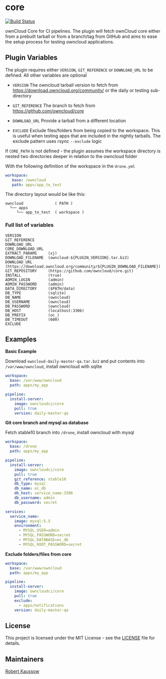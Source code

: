 # core

[![Build Status](https://drone.owncloud.com/api/badges/owncloud-ci/core/status.svg)](https://drone.owncloud.com/owncloud-ci/core)


ownCloud Core for CI pipelines. The plugin will fetch ownCloud core either from a prebuilt tarball or from a branch/tag from GitHub and aims to ease the setup process for testing owncloud applications.

## Plugin Variables

The plugin requires either `VERSION`, `GIT_REFERENCE` or `DOWNLOAD_URL` to be defined. All other variables are optional

- `VERSION`
The owncloud tarball version to fetch from https://download.owncloud.org/community/ or the daily or testing sub-directory

- `GIT_REFERENCE`
The branch to fetch from https://github.com/owncloud/core

- `DOWNLOAD_URL`
Provide a tarball from a different location

- `EXCLUDE`
Exclude files/folders from being copied to the workspace. This is useful when testing apps that are included in the nightly tarballs. The exclude pattern uses rsync `--exclude` logic

If `CORE_PATH` is not defined - the plugin assumes the workspace directory is nested two directories deeper in relation to the owncloud folder

With the following definition of the workspace in the `drone.yml`

```Yaml
workspace:
   base: /owncloud
   path: apps/app_to_test
```

The directory layout would be like this:

```Shell
owncloud              ( PATH )
  └── apps
     └── app_to_test  ( workspace )
```

### Full list of variables

```Shell
VERSION
GIT_REFERENCE
DOWNLOAD_URL
CORE_DOWNLOAD_URL
EXTRACT_PARAMS     (xj)
DOWNLOAD_FILENAME  (owncloud-${PLUGIN_VERSION}.tar.bz2)
DOWNLOAD_URL       (https://download.owncloud.org/community/${PLUGIN_DOWNLOAD_FILENAME})
GIT_REPOSITORY     (https://github.com/owncloud/core.git)
INSTALL            (true)
ADMIN_LOGIN        (admin)
ADMIN_PASSWORD     (admin)
DATA_DIRECTORY     ($PATH/data)
DB_TYPE            (sqlite)
DB_NAME            (owncloud)
DB_USERNAME        (owncloud)
DB_PASSWORD        (owncloud)
DB_HOST            (localhost:3306)
DB_PREFIX          (oc_)
DB_TIMEOUT         (600)
EXCLUDE
```

## Examples

**Basic Example**

Download `owncloud-daily-master-qa.tar.bz2` and put contents into `/var/www/owncloud`, install owncloud with sqlite

```Yaml
workspace:
  base: /var/www/owncloud
  path: apps/my_app

pipeline:
  install-server:
    image: owncloudci/core
    pull: true
    version: daily-master-qa
```

**Git core branch and mysql as database**

Fetch stable10 branch into `/drone`, install owncloud with mysql

```Yaml
workspace:
  base: /drone
  path: apps/my_app

pipeline:
  install-server:
    image: owncloudci/core
    pull: true
    git_reference: stable10
    db_type: mysql
    db_name: oc_db
    db_host: service_name:3306
    db_username: admin
    db_password: secret

services:
  service_name:
    image: mysql:5.5
    environment:
      - MYSQL_USER=admin
      - MYSQL_PASSWORD=secret
      - MYSQL_DATABASE=oc_db
      - MYSQL_ROOT_PASSWORD=secret
```

**Exclude folders/files from core**

```Yaml
workspace:
  base: /var/www/owncloud
  path: apps/my_app

pipeline:
  install-server:
    image: owncloudci/core
    pull: true
    exclude:
      - apps/notifications
    version: daily-master-qa
```

## License

This project is licensed under the MIT License - see the [LICENSE](LICENSE) file for details.

## Maintainers

[Robert Kaussow](https://github.com/xoxys/)
